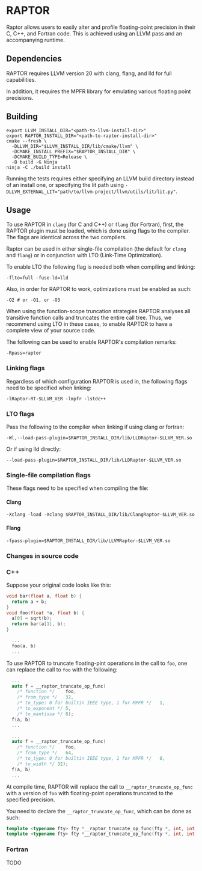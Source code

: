 # RAPTOR

Raptor allows users to easily alter and profile floating-point precision in their C, C++, and Fortran code.
This is achieved using an LLVM pass and an accompanying runtime.


## Dependencies

RAPTOR requires LLVM version 20 with clang, flang, and lld for full capabilities.

In addition, it requires the MPFR library for emulating various floating point precisions.

## Building

``` shell
export LLVM_INSTALL_DIR="<path-to-llvm-install-dir>"
export RAPTOR_INSTALL_DIR="<path-to-raptor-install-dir>"
cmake --fresh \
  -DLLVM_DIR="$LLVM_INSTALL_DIR/lib/cmake/llvm" \
  -DCMAKE_INSTALL_PREFIX="$RAPTOR_INSTALL_DIR" \
  -DCMAKE_BUILD_TYPE=Release \
  -B build -G Ninja
ninja -C ./build install
```

Running the tests requires either specifying an LLVM build directory instead of an install one, or specifying the lit path using `-DLLVM_EXTERNAL_LIT="path/to/llvm-project/llvm/utils/lit/lit.py"`.

## Usage

To use RAPTOR in `clang` (for C and C++) or `flang` (for Fortran), first, the RAPTOR plugin must be loaded, which is done using flags to the compiler.
The flags are identical across the two compilers.

Raptor can be used in either single-file compilation (the default for `clang` and `flang`) or in conjunction with LTO (Link-Time Optimization).

To enable LTO the following flag is needed both when compiling and linking:
``` shell
-flto=full -fuse-ld=lld
```

Also, in order for RAPTOR to work, optimizations must be enabled as such:
``` shell
-O2 # or -O1, or -O3
```

When using the function-scope truncation strategies RAPTOR analyses all transitive function calls and truncates the entire call tree.
Thus, we recommend using LTO in these cases, to enable RAPTOR to have a complete view of your source code.

The following can be used to enable RAPTOR's compilation remarks:
``` shell
-Rpass=raptor
```

### Linking flags

Regardless of which configuration RAPTOR is used in, the following flags need to be specified when linking:
``` shell
-lRaptor-RT-$LLVM_VER -lmpfr -lstdc++
```

### LTO flags

Pass the following to the compiler when linking if using clang or fortran:

``` shell
-Wl,--load-pass-plugin=$RAPTOR_INSTALL_DIR/lib/LLDRaptor-$LLVM_VER.so
```

Or if using lld directly:
``` shell
--load-pass-plugin=$RAPTOR_INSTALL_DIR/lib/LLDRaptor-$LLVM_VER.so
```

### Single-file compilation flags

These flags need to be specified when compiling the file:

#### Clang
``` shell
-Xclang -load -Xclang $RAPTOR_INSTALL_DIR/lib/ClangRaptor-$LLVM_VER.so
```

#### Flang
``` shell
-fpass-plugin=$RAPTOR_INSTALL_DIR/lib/LLVMRaptor-$LLVM_VER.so
```

### Changes in source code

### C++

Suppose your original code looks like this:
``` c++
void bar(float a, float b) {
  return a + b;
}
void foo(float *a, float b) {
  a[0] = sqrt(b);
  return bar(a[1], b);
}

  ...
  foo(a, b)
  ...
```

To use RAPTOR to truncate floating-pint operations in the call to `foo`, one can replace the call to `foo` with the following:
``` c++
  ...
  auto f = __raptor_truncate_op_func(
    /* function */    foo,
    /* from_type */   32,
    /* to_type: 0 for builtin IEEE type, 1 for MPFR */   1,
    /* to_exponent */ 5,
    /* to_mantissa */ 8);
  f(a, b)
  ...
```

``` c++
  ...
  auto f = __raptor_truncate_op_func(
    /* function */    foo,
    /* from_type */   64,
    /* to_type: 0 for builtin IEEE type, 1 for MPFR */   0,
    /* to_width */ 32);
  f(a, b)
  ...
```

At compile time, RAPTOR will replace the call to `__raptor_truncate_op_func` with a version of `foo` with floating-point operations truncated to the specified precision.


You need to declare the `__raptor_truncate_op_func`, which can be done as such:
``` c++
template <typename fty> fty *__raptor_truncate_op_func(fty *, int, int, int, int);
template <typename fty> fty *__raptor_truncate_op_func(fty *, int, int, int);
```

### Fortran

TODO
